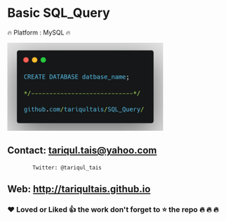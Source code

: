 # Basic SQL_Query


:fire: Platform : MySQL :fire:


<img height="200px" src="Screenshots/Create.png" >

   
  
## Contact: tariqul.tais@yahoo.com
            Twitter: @tariqul_tais
##     Web: http://tariqultais.github.io
### :heart: Loved or  Liked :+1: the work don't forget to :star: the repo :fire: :fire: :fire:
